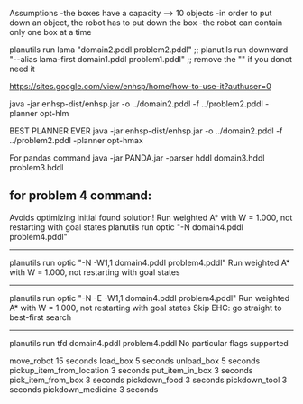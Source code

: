 Assumptions
    -the boxes have a capacity --> 10 objects
    -in order to put down an object, the robot has to put down the box
    -the robot can contain only one box at a time


planutils run lama "domain2.pddl problem2.pddl"
;; planutils run downward "--alias lama-first domain1.pddl problem1.pddl"
;; remove the "" if you donot need it 




https://sites.google.com/view/enhsp/home/how-to-use-it?authuser=0

java -jar enhsp-dist/enhsp.jar -o ../domain2.pddl -f ../problem2.pddl -planner opt-hlm

BEST PLANNER EVER
java -jar enhsp-dist/enhsp.jar -o ../domain2.pddl -f ../problem2.pddl -planner opt-hmax

For pandas command 
java -jar PANDA.jar -parser hddl domain3.hddl problem3.hddl 

## for problem 4 command:
Avoids optimizing initial found solution!
Run weighted A* with W = 1.000, not restarting with goal states
planutils run optic "-N  domain4.pddl problem4.pddl"
****
planutils run optic "-N -W1,1 domain4.pddl problem4.pddl"
Run weighted A* with W = 1.000, not restarting with goal states

****
planutils run optic "-N -E -W1,1 domain4.pddl problem4.pddl"
Run weighted A* with W = 1.000, not restarting with goal states
Skip EHC: go straight to best-first search

****
planutils run tfd domain4.pddl problem4.pddl
No particular flags supported

move_robot 15 seconds
load_box 5 seconds 
unload_box 5 seconds
pickup_item_from_location 3 seconds
put_item_in_box 3 seconds
pick_item_from_box 3 seconds
pickdown_food 3 seconds
pickdown_tool 3 seconds
pickdown_medicine 3 seconds
